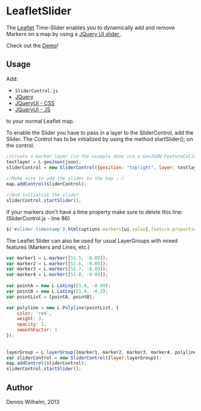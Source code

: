 LeafletSlider
=============

The [Leaflet](http://leafletjs.com/) Time-Slider enables you to dynamically add and remove Markers on a map by using a [JQuery UI slider
](http://jqueryui.com/slider/).


Check out the [Demo](http://dwilhelm89.github.io/LeafletSlider/)!


Usage
-----
Add: 
* ``SliderControl.js`` 
* [JQuery](http://cdn.leafletjs.com/leaflet-0.5.1/leaflet.js) 
* [JQueryUI - CSS](http://code.jquery.com/ui/1.9.2/themes/base/jquery-ui.css)
* [JQueryUI - JS](http://code.jquery.com/ui/1.9.2/jquery-ui.js)

to your normal Leaflet map.




To enable the Slider you have to pass in a layer to the SliderControl, add the Slider.
The Control has to be initialized by using the method startSlider(); on the control.

```javascript
//Create a marker layer (in the example done via a GeoJSON FeatureCollection)
testlayer = L.geoJson(json);
sliderControl = new SliderControl({position: "topright", layer: testlayer});
		
//Make sure to add the slider to the map ;-)
map.addControl(sliderControl);

//And initialize the slider
sliderControl.startSlider();
````

If your markers don't have a time property make sure to delete this line: (SliderControl.js - line 86)
```javascript
$('#slider-timestamp').html(options.markers[ui.value].feature.properties.time.substr(0, 19));
````

The Leaflet Slider can also be used for usual LayerGroups with mixed features (Markers and Lines, etc.)
```javascript
var marker1 = L.marker([51.5, -0.09]);
var marker2 = L.marker([51.6, -0.09]);
var marker3 = L.marker([51.7, -0.09]);
var marker4 = L.marker([51.8, -0.09]);
	
var pointA = new L.LatLng(51.8, -0.09);
var pointB = new L.LatLng(51.9, -0.2);
var pointList = [pointA, pointB];

var polyline = new L.Polyline(pointList, {
	color: 'red',
	weight: 3,
	opacity: 1,
	smoothFactor: 1
});
		
		
layerGroup = L.layerGroup([marker1, marker2, marker3, marker4, polyline ]);
var sliderControl = new SliderControl({layer:layerGroup});
map.addControl(sliderControl);
sliderControl.startSlider();
````

Author
-----
Dennis Wilhelm, 2013
